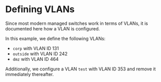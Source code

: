# Defining VLANs

Since most modern managed switches work in terms of VLANs, it is documented here
how a VLAN is configured.

In this example, we define the following VLANs:
* `corp` with VLAN ID 131
* `outside` with VLAN ID 242
* `dmz` with VLAN ID 464

Additionally, we configure a VLAN `test` with VLAN ID 353 and remove it
immediately thereafter.

